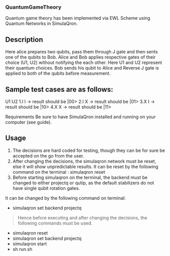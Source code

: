 ### QuantumGameTheory

Quantum game theory has been implemented via EWL Scheme using Quantum Networks in SimulaQron.

## Description

Here alice prepares two qubits, pass them through J gate and then sents one of the qubits to Bob. Alice and Bob applies respective gates of their choice (U1, U2) without notifying the each other. Here U1 and U2 represent their quantum choices. Bob sends his qubit to Alice and Reverse J gate is applied to both of the qubits before measurement. 

## Sample test cases are as follows:

  U1  U2
1.I   I -> result should be |00>
2.I   X -> result should be |01>
3.X   I -> result should be |10>
4.X   X -> result should be |11>

Requirements
Be sure to have SimulaQron installed and running on your computer (see  guide).

## Usage

1) The decisions are hard coded for testing, though they can be for sure be accepted on the go from the user. 
2) After changing the decisions, the simulaqron network must be reset, else it will show unpredictable results.
   It can be reset by the following command on the terminal : simulaqron reset
3) Before starting simulaqron on the terminal, the backend must be changed to either projectq or qutip, as the default               stabilizers do not have single qubit rotation gates.

It can be changed by the following command on terminal: 
* simulaqron set backend projectq
 > Hence before executing and after changing the decisions, the following commands must be used.
* simulaqron reset
* simulaqron set backend projectq
* simulaqron start
* sh run.sh
